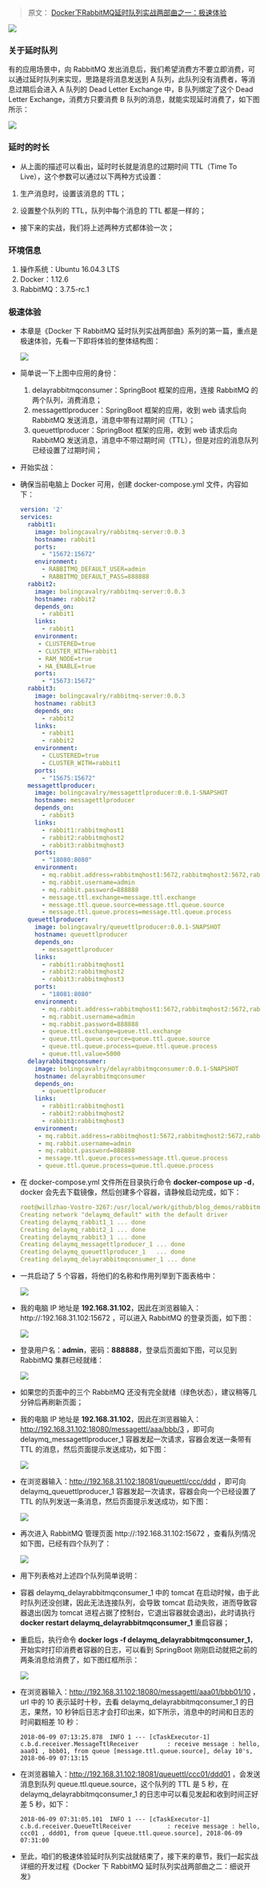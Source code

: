 > 原文： [Docker下RabbitMQ延时队列实战两部曲之一：极速体验](https://xie.infoq.cn/article/1140b48cb9a1e7dbfcf855698)

![](https://github.com/wuwenyishi/pages/raw/gh-pages/image/2022/06/03/1105OoFOJe.jpg)



### 关于延时队列

有的应用场景中，向 RabbitMQ 发出消息后，我们希望消费方不要立即消费，可以通过延时队列来实现，思路是将消息发送到 A  队列，此队列没有消费者，等消息过期后会进入 A 队列的 Dead Letter Exchange 中，B 队列绑定了这个 Dead Letter Exchange，消费方只要消费 B 队列的消息，就能实现延时消费了，如下图所示：

![](https://github.com/wuwenyishi/pages/raw/gh-pages/image/2022/06/03/1106Vy0IMl.png)



### 延时的时长

- 从上面的描述可以看出，延时时长就是消息的过期时间 TTL（Time To Live），这个参数可以通过以下两种方式设置：

1. 生产消息时，设置该消息的 TTL；

2. 设置整个队列的 TTL，队列中每个消息的 TTL 都是一样的；

- 接下来的实战，我们将上述两种方式都体验一次；



### 环境信息

1. 操作系统：Ubuntu 16.04.3 LTS
2. Docker：1.12.6
3. RabbitMQ：3.7.5-rc.1



### 极速体验

* 本章是《Docker 下 RabbitMQ 延时队列实战两部曲》系列的第一篇，重点是极速体验，先看一下即将体验的整体结构图：

  ![](https://github.com/wuwenyishi/pages/raw/gh-pages/image/2022/06/03/1108hShQ3h.png)

* 简单说一下上图中应用的身份：

  1. delayrabbitmqconsumer：SpringBoot 框架的应用，连接 RabbitMQ 的两个队列，消费消息；
  2. messagettlproducer：SpringBoot 框架的应用，收到 web 请求后向 RabbitMQ 发送消息，消息中带有过期时间（TTL）；
  3. queuettlproducer：SpringBoot 框架的应用，收到 web 请求后向 RabbitMQ 发送消息，消息中不带过期时间（TTL），但是对应的消息队列已经设置了过期时间；

* 开始实战：

* 确保当前电脑上 Docker 可用，创建 docker-compose.yml 文件，内容如下：

  ```yml
  version: '2'
  services:
    rabbit1:
      image: bolingcavalry/rabbitmq-server:0.0.3
      hostname: rabbit1
      ports:
        - "15672:15672"
      environment:
        - RABBITMQ_DEFAULT_USER=admin
        - RABBITMQ_DEFAULT_PASS=888888
    rabbit2:
      image: bolingcavalry/rabbitmq-server:0.0.3
      hostname: rabbit2
      depends_on:
        - rabbit1
      links:
        - rabbit1
      environment:
       - CLUSTERED=true
       - CLUSTER_WITH=rabbit1
       - RAM_NODE=true
       - HA_ENABLE=true
      ports:
        - "15673:15672"
    rabbit3:
      image: bolingcavalry/rabbitmq-server:0.0.3
      hostname: rabbit3
      depends_on:
        - rabbit2
      links:
        - rabbit1
        - rabbit2
      environment:
        - CLUSTERED=true
        - CLUSTER_WITH=rabbit1
      ports:
        - "15675:15672"
    messagettlproducer:
      image: bolingcavalry/messagettlproducer:0.0.1-SNAPSHOT
      hostname: messagettlproducer
      depends_on:
        - rabbit3
      links:
        - rabbit1:rabbitmqhost1
        - rabbit2:rabbitmqhost2
        - rabbit3:rabbitmqhost3
      ports:
        - "18080:8080"
      environment:
        - mq.rabbit.address=rabbitmqhost1:5672,rabbitmqhost2:5672,rabbitmqhost3:5672
        - mq.rabbit.username=admin
        - mq.rabbit.password=888888
        - message.ttl.exchange=message.ttl.exchange
        - message.ttl.queue.source=message.ttl.queue.source
        - message.ttl.queue.process=message.ttl.queue.process
    queuettlproducer:
      image: bolingcavalry/queuettlproducer:0.0.1-SNAPSHOT
      hostname: queuettlproducer
      depends_on:
        - messagettlproducer
      links:
        - rabbit1:rabbitmqhost1
        - rabbit2:rabbitmqhost2
        - rabbit3:rabbitmqhost3
      ports:
        - "18081:8080"
      environment:
        - mq.rabbit.address=rabbitmqhost1:5672,rabbitmqhost2:5672,rabbitmqhost3:5672
        - mq.rabbit.username=admin
        - mq.rabbit.password=888888
        - queue.ttl.exchange=queue.ttl.exchange
        - queue.ttl.queue.source=queue.ttl.queue.source
        - queue.ttl.queue.process=queue.ttl.queue.process
        - queue.ttl.value=5000
    delayrabbitmqconsumer:
      image: bolingcavalry/delayrabbitmqconsumer:0.0.1-SNAPSHOT
      hostname: delayrabbitmqconsumer
      depends_on:
        - queuettlproducer
      links:
        - rabbit1:rabbitmqhost1
        - rabbit2:rabbitmqhost2
        - rabbit3:rabbitmqhost3
      environment:
       - mq.rabbit.address=rabbitmqhost1:5672,rabbitmqhost2:5672,rabbitmqhost3:5672
       - mq.rabbit.username=admin
       - mq.rabbit.password=888888
       - message.ttl.queue.process=message.ttl.queue.process
       - queue.ttl.queue.process=queue.ttl.queue.process
  
  ```

  

* 在 docker-compose.yml 文件所在目录执行命令 **docker-compose up -d**，docker 会先去下载镜像，然后创建多个容器，请静候启动完成，如下：

  ```yml
  root@willzhao-Vostro-3267:/usr/local/work/github/blog_demos/rabbitmq_docker_files/delaymq# docker-compose up -d
  Creating network "delaymq_default" with the default driver
  Creating delaymq_rabbit1_1 ... done
  Creating delaymq_rabbit2_1 ... done
  Creating delaymq_rabbit3_1 ... done
  Creating delaymq_messagettlproducer_1 ... done
  Creating delaymq_queuettlproducer_1   ... done
  Creating delaymq_delayrabbitmqconsumer_1 ... done
  ```

- 一共启动了 5 个容器，将他们的名称和作用列举到下面表格中：

  ![](https://github.com/wuwenyishi/pages/raw/gh-pages/image/2022/06/03/1111M3kYEP.png)

- 我的电脑 IP 地址是 **192.168.31.102**，因此在浏览器输入：http://:192.168.31.102:15672 ，可以进入 RabbitMQ 的登录页面，如下图：

  ![](https://github.com/wuwenyishi/pages/raw/gh-pages/image/2022/06/03/1111USpaye.png)

- 登录用户名：**admin**，密码：**888888**，登录后页面如下图，可以见到 RabbitMQ 集群已经就绪：

  ![](https://github.com/wuwenyishi/pages/raw/gh-pages/image/2022/06/03/1112mC9tZP.png)

- 如果您的页面中的三个 RabbitMQ 还没有完全就绪（绿色状态），建议稍等几分钟后再刷新页面；

- 我的电脑 IP 地址是 **192.168.31.102**，因此在浏览器输入：http://192.168.31.102:18080/messagettl/aaa/bbb/3 ，即可向 delaymq_messagettlproducer_1 容器发起一次请求，容器会发送一条带有 TTL  的消息，然后页面提示发送成功，如下图：

  ![](https://github.com/wuwenyishi/pages/raw/gh-pages/image/2022/06/03/11120vsfud.png)

- 在浏览器输入：http://192.168.31.102:18081/queuettl/ccc/ddd ，即可向  delaymq_queuettlproducer_1 容器发起一次请求，容器会向一个已经设置了 TTL  的队列发送一条消息，然后页面提示发送成功，如下图：

  ![](https://github.com/wuwenyishi/pages/raw/gh-pages/image/2022/06/03/1113xOGFtE.png)

- 再次进入 RabbitMQ 管理页面 http://:192.168.31.102:15672 ，查看队列情况如下图，已经有四个队列了：

  ![](https://github.com/wuwenyishi/pages/raw/gh-pages/image/2022/06/03/1113gawCLe.png)

- 用下列表格对上述四个队列简单说明：

- 容器 delaymq_delayrabbitmqconsumer_1 中的 tomcat 在启动时候，由于此时队列还没创建，因此无法连接队列，会导致 tomcat 启动失败，进而导致容器退出(因为 tomcat 进程占据了控制台，它退出容器就会退出)，此时请执行 **docker restart delaymq_delayrabbitmqconsumer_1** 重启容器；

- 重启后，执行命令 **docker logs -f delaymq_delayrabbitmqconsumer_1**，开始实时打印消费者容器的日志，可以看到 SpringBoot 刚刚启动就把之前的两条消息给消费了，如下图红框所示：

  ![](https://github.com/wuwenyishi/pages/raw/gh-pages/image/2022/06/03/11140q4wiY.png)

- 在浏览器输入：http://192.168.31.102:18080/messagettl/aaa01/bbb01/10 ，url 中的 10  表示延时十秒，去看 delaymq_delayrabbitmqconsumer_1 的日志，果然，10  秒钟后日志才会打印出来，如下所示，消息中的时间和日志的时间戳相差 10 秒：

  ```shell
  2018-06-09 07:13:25.878  INFO 1 --- [cTaskExecutor-1] c.b.d.receiver.MessageTtlReceiver        : receive message : hello, aaa01 , bbb01, from queue [message.ttl.queue.source], delay 10's, 2018-06-09 07:13:15
  ```

* 在浏览器输入：http://192.168.31.102:18081/queuettl/ccc01/ddd01 ，会发送消息到队列  queue.ttl.queue.source，这个队列的 TTL 是 5 秒，在 delaymq_delayrabbitmqconsumer_1 的日志中可以看见发起和收到时间正好差 5 秒，如下：

  ```shell
  2018-06-09 07:31:05.101  INFO 1 --- [cTaskExecutor-1] c.b.d.receiver.QueueTtlReceiver          : receive message : hello, ccc01 , ddd01, from queue [queue.ttl.queue.source], 2018-06-09 07:31:00
  ```

* 至此，咱们的极速体验延时队列实战就结束了，接下来的章节，我们一起实战详细的开发过程《Docker 下 RabbitMQ 延时队列实战两部曲之二：细说开发》